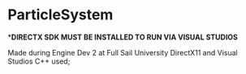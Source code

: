 # ParticleSystem

***DIRECTX SDK MUST BE INSTALLED TO RUN VIA VISUAL STUDIOS**

Made during Engine Dev 2 at Full Sail University
DirectX11 and Visual Studios C++ used;